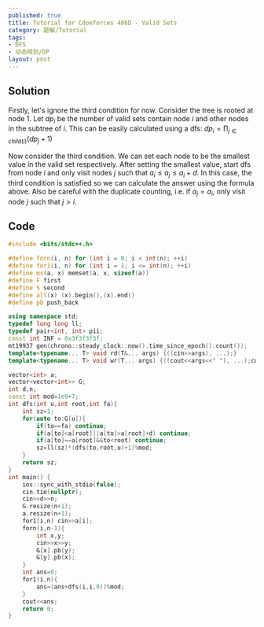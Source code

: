 ```yaml
---
published: true
title: Tutorial for Cdoeforces 486D - Valid Sets
category: 题解/Tutorial
tags:
- DFS
- 动态规划/DP
layout: post
---
```


<!-- more -->

## Solution

Firstly, let's ignore the third condition for now. Consider the tree is rooted at node 1. Let $dp_i$ be the number of valid sets contain node $i$ and other nodes in the subtree of $i$. This can be easily calculated using a dfs: $dp_i=\prod_{j\in child(i)}(dp_j+1)$

Now consider the third condition. We can set each node to be the smallest value in the valid set respectively. After setting the smallest value, start dfs from node $i$ and only visit nodes $j$ such that $a_i\leq a_j \leq a_i+d$. In this case, the third condition is satisfied so we can calculate the answer using the formula above. Also be careful with the duplicate counting, i.e. if $a_j=a_i$, only visit node $j$ such that $j>i$.

## Code
```cpp
#include <bits/stdc++.h>

#define forn(i, n) for (int i = 0; i < int(n); ++i)
#define for1(i, n) for (int i = 1; i <= int(n); ++i)
#define ms(a, x) memset(a, x, sizeof(a))
#define F first
#define S second
#define all(x) (x).begin(),(x).end()
#define pb push_back

using namespace std;
typedef long long ll;
typedef pair<int, int> pii;
const int INF = 0x3f3f3f3f;
mt19937 gen(chrono::steady_clock::now().time_since_epoch().count());
template<typename... T> void rd(T&... args) {((cin>>args), ...);}
template<typename... T> void wr(T... args) {((cout<<args<<" "), ...);cout<<endl;}

vector<int> a;
vector<vector<int>> G;
int d,n;
const int mod=1e9+7;
int dfs(int u,int root,int fa){
    int sz=1;
    for(auto to:G[u]){
        if(to==fa) continue;
        if(a[to]<a[root]||a[to]>a[root]+d) continue;
        if(a[to]==a[root]&&to<root) continue;
        sz=ll(sz)*(dfs(to,root,u)+1)%mod;
    }
    return sz;
}
int main() {
    ios::sync_with_stdio(false);
    cin.tie(nullptr);
    cin>>d>>n;
    G.resize(n+1);
    a.resize(n+1);
    for1(i,n) cin>>a[i];
    forn(i,n-1){
        int x,y;
        cin>>x>>y;
        G[x].pb(y);
        G[y].pb(x);
    }
    int ans=0;
    for1(i,n){
        ans=(ans+dfs(i,i,0))%mod;
    }
    cout<<ans;
    return 0;
}
```